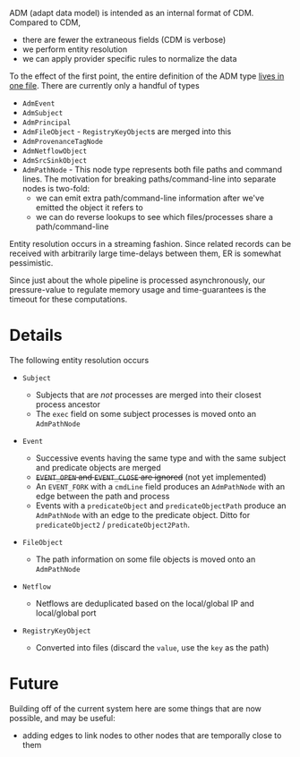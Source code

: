 ADM (adapt data model) is intended as an internal format of CDM. Compared to CDM, 

  * there are fewer the extraneous fields (CDM is verbose)
  * we perform entity resolution
  * we can apply provider specific rules to normalize the data

To the effect of the first point, the entire definition of the ADM type [lives in one file][0]. There
are currently only a handful of types 

  * `AdmEvent`
  * `AdmSubject`
  * `AdmPrincipal`
  * `AdmFileObject` - `RegistryKeyObject`s are merged into this
  * `AdmProvenanceTagNode`
  * `AdmNetflowObject`
  * `AdmSrcSinkObject`
  * `AdmPathNode` - This node type represents both file paths and command lines. The motivation for
     breaking paths/command-line into separate nodes is two-fold:
       - we can emit extra path/command-line information after we've emitted the object it refers to
       - we can do reverse lookups to see which files/processes share a path/command-line
       
Entity resolution occurs in a streaming fashion. Since related records can be received with
arbitrarily large time-delays between them, ER is somewhat pessimistic.

Since just about the whole pipeline is processed asynchronously, our pressure-value to regulate memory
usage and time-guarantees is the timeout for these computations. 

# Details

The following entity resolution occurs

  * `Subject`
      - Subjects that are _not_ processes are merged into their closest process ancestor
      - The `exec` field on some subject processes is moved onto an `AdmPathNode`

  * `Event`
      - Successive events having the same type and with the same subject and predicate objects are merged
      - <s>`EVENT_OPEN` and `EVENT_CLOSE` are ignored</s> (not yet implemented)
      - An `EVENT_FORK` with a `cmdLine` field produces an `AdmPathNode` with an edge between the path and process
      - Events with a `predicateObject` and `predicateObjectPath` produce an `AdmPathNode` with an edge
        to the predicate object. Ditto for `predicateObject2` / `predicateObject2Path`.

  * `FileObject`
      - The path information on some file objects is moved onto an `AdmPathNode`

  * `Netflow`
      - Netflows are deduplicated based on the local/global IP and local/global port
      
  * `RegistryKeyObject`
      - Converted into files (discard the `value`, use the `key` as the path)
      
# Future

Building off of the current system here are some things that are now possible, and may be useful:

  * adding edges to link nodes to other nodes that are temporally close to them  

  [0]: package.scala
